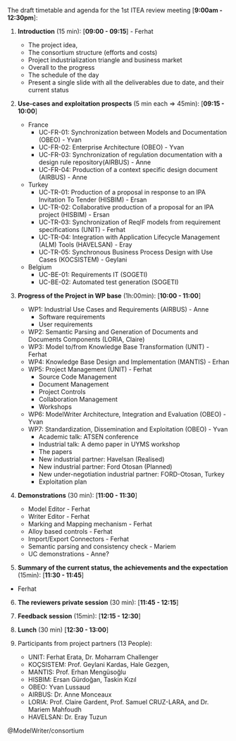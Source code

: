 The draft timetable and agenda for the 1st ITEA review meeting [**9:00am - 12:30pm**]:

1. **Introduction** (15 min): [**09:00 - 09:15**] - Ferhat
     - The project idea,
     - The consortium structure (efforts and costs)
     - Project industrialization triangle and business market
     - Overall to the progress
     - The schedule of the day
     - Present a single slide with all the deliverables due to date, and their current status
     
2.  **Use-cases and exploitation prospects** (5 min each => 45min):  [**09:15 - 10:00**]
    - France
      - UC-FR-01: Synchronization between Models and Documentation (OBEO) - Yvan
      - UC-FR-02: Enterprise Architecture (OBEO) - Yvan
      - UC-FR-03: Synchronization of regulation documentation with a design rule repository(AIRBUS) - Anne
      - UC-FR-04: Production of a context specific design document (AIRBUS) - Anne
    - Turkey
      - UC-TR-01: Production of a proposal in response to an IPA Invitation To Tender (HISBIM) - Ersan
      - UC-TR-02: Collaborative production of a proposal for an IPA project (HISBIM) - Ersan
      - UC-TR-03: Synchronization of ReqIF models from requirement specifications (UNIT) - Ferhat
      - UC-TR-04: Integration with Application Lifecycle Management (ALM) Tools (HAVELSAN) - Eray
      - UC-TR-05: Synchronous Business Process Design with Use Cases (KOCSISTEM) - Geylani
    - Belgium
      - UC-BE-01: Requirements IT (SOGETI)
      - UC-BE-02: Automated test generation (SOGETI)

3. **Progress of the Project in WP base** (1h:00min):  [**10:00 - 11:00**]
    - WP1: Industrial Use Cases and Requirements (AIRBUS) - Anne
        - Software requirements
        - User requirements
    - WP2: Semantic Parsing and Generation of Documents and Documents Components (LORIA, Claire)
    - WP3: Model to/from Knowledge Base Transformation (UNIT) - Ferhat
    - WP4: Knowledge Base Design and Implementation (MANTIS) - Erhan
    - WP5: Project Management (UNIT) - Ferhat
        - Source Code Management
        - Document Management
        - Project Controls
        - Collaboration Management
        - Workshops
    - WP6: ModelWriter Architecture, Integration and Evaluation (OBEO) - Yvan
    - WP7: Standardization, Dissemination and Exploitation (OBEO) - Yvan
        - Academic talk: ATSEN conference
        - Industrial talk: A demo paper in UYMS workshop
        - The papers
        - New industrial partner: Havelsan (Realised)
        - New industrial partner: Ford Otosan (Planned)
        - New under-negotiation industrial partner: FORD-Otosan, Turkey
        - Exploitation plan

4. **Demonstrations** (30 min): [**11:00 - 11:30**]
    - Model Editor - Ferhat
    - Writer Editor - Ferhat
    - Marking and Mapping mechanism - Ferhat
    - Alloy based controls - Ferhat
    - Import/Export Connectors - Ferhat
    - Semantic parsing and consistency check - Mariem
    - UC demonstrations - Anne?

5. **Summary of the current status, the achievements and the expectation** (15min): [**11:30 - 11:45**]
 - Ferhat

6. **The reviewers private session** (30 min): [**11:45 - 12:15**]

7. **Feedback session** (15min): [**12:15 - 12:30**]

8. **Lunch** (30 min) [**12:30 - 13:00**]

8. Participants from project partners (13 People):
    - UNIT: Ferhat Erata, Dr. Moharram Challenger
    - KOÇSISTEM: Prof. Geylani Kardas, Hale Gezgen,
    - MANTIS: Prof. Erhan Mengüsoğlu 
    - HISBIM: Ersan Gürdoğan, Taskin Kızıl
    - OBEO: Yvan Lussaud
    - AIRBUS: Dr. Anne Monceaux
    - LORIA: Prof. Claire Gardent, Prof. Samuel CRUZ-LARA, and Dr. Mariem Mahfoudh
    - HAVELSAN: Dr. Eray Tuzun

@ModelWriter/consortium 
